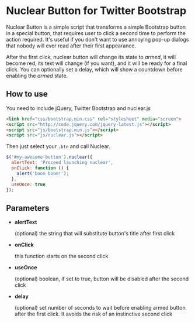 Nuclear Button for Twitter Bootstrap
====================================
Nuclear Button is a simple script that transforms a simple Bootstrap button in a special button, that requires user to click a second time to perform the action required.
It's useful if you don't want to use annoying pop-up dialogs that nobody will ever read after their first appearance.

After the first click, nuclear button will change its state to *armed*, it will become red, its text will change (if you want), and it will be ready for a final click.
You can optionally set a delay, which will show a countdown before enabling the *armed* state.

How to use
----------
You need to include jQuery, Twitter Bootstrap and nuclear.js
```html
<link href="css/bootstrap.min.css" rel="stylesheet" media="screen">
<script src="http://code.jquery.com/jquery-latest.js"></script>
<script src="js/bootstrap.min.js"></script>
<script src="js/nuclear.js"></script>
```

Then just select your `.btn` and call Nuclear.

```javascript
$('#my-awesome-button').nuclear({
  alertText: 'Proceed launching nuclear',
  onClick: function () {
    alert('boom boom!');
  },
  useOnce: true
});
```

Parameters
----------
- **alertText**

  (optional) the string that will substitute button's title after first click
- **onClick**

  this function starts on the second click
- **useOnce**

  (optional) boolean, if set to true, button will be disabled after the second click
- **delay**

  (optional) set number of seconds to wait before enabling armed button after the first click. It avoids the risk of an instinctive second click